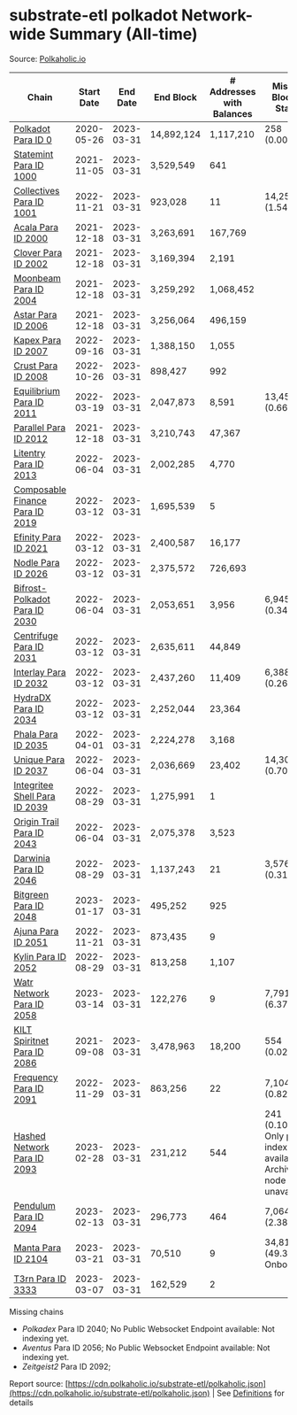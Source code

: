 # substrate-etl polkadot Network-wide Summary (All-time)

Source: [Polkaholic.io](https://polkaholic.io)


| Chain            | Start Date | End Date | End Block | # Addresses with Balances | Missing Blocks / Status |
| ---------------- | ---------- | ---------| --------- | ------------------------- | ----------------------- |
| [Polkadot Para ID 0](/polkadot/0-polkadot) | 2020-05-26 | 2023-03-31 | 14,892,124 |  1,117,210 | 258 (0.00%)  |
| [Statemint Para ID 1000](/polkadot/1000-statemint) | 2021-11-05 | 2023-03-31 | 3,529,549 |  641 |    |
| [Collectives Para ID 1001](/polkadot/1001-collectives) | 2022-11-21 | 2023-03-31 | 923,028 |  11 | 14,253 (1.54%)  |
| [Acala Para ID 2000](/polkadot/2000-acala) | 2021-12-18 | 2023-03-31 | 3,263,691 |  167,769 |    |
| [Clover Para ID 2002](/polkadot/2002-clover) | 2021-12-18 | 2023-03-31 | 3,169,394 |  2,191 |    |
| [Moonbeam Para ID 2004](/polkadot/2004-moonbeam) | 2021-12-18 | 2023-03-31 | 3,259,292 |  1,068,452 |    |
| [Astar Para ID 2006](/polkadot/2006-astar) | 2021-12-18 | 2023-03-31 | 3,256,064 |  496,159 |    |
| [Kapex Para ID 2007](/polkadot/2007-kapex) | 2022-09-16 | 2023-03-31 | 1,388,150 |  1,055 |    |
| [Crust Para ID 2008](/polkadot/2008-crust) | 2022-10-26 | 2023-03-31 | 898,427 |  992 |    |
| [Equilibrium Para ID 2011](/polkadot/2011-equilibrium) | 2022-03-19 | 2023-03-31 | 2,047,873 |  8,591 | 13,459 (0.66%)  |
| [Parallel Para ID 2012](/polkadot/2012-parallel) | 2021-12-18 | 2023-03-31 | 3,210,743 |  47,367 |    |
| [Litentry Para ID 2013](/polkadot/2013-litentry) | 2022-06-04 | 2023-03-31 | 2,002,285 |  4,770 |    |
| [Composable Finance Para ID 2019](/polkadot/2019-composable) | 2022-03-12 | 2023-03-31 | 1,695,539 |  5 |    |
| [Efinity Para ID 2021](/polkadot/2021-efinity) | 2022-03-12 | 2023-03-31 | 2,400,587 |  16,177 |    |
| [Nodle Para ID 2026](/polkadot/2026-nodle) | 2022-03-12 | 2023-03-31 | 2,375,572 |  726,693 |    |
| [Bifrost-Polkadot Para ID 2030](/polkadot/2030-bifrost-dot) | 2022-06-04 | 2023-03-31 | 2,053,651 |  3,956 | 6,945 (0.34%)  |
| [Centrifuge Para ID 2031](/polkadot/2031-centrifuge) | 2022-03-12 | 2023-03-31 | 2,635,611 |  44,849 |    |
| [Interlay Para ID 2032](/polkadot/2032-interlay) | 2022-03-12 | 2023-03-31 | 2,437,260 |  11,409 | 6,388 (0.26%)  |
| [HydraDX Para ID 2034](/polkadot/2034-hydradx) | 2022-03-12 | 2023-03-31 | 2,252,044 |  23,364 |    |
| [Phala Para ID 2035](/polkadot/2035-phala) | 2022-04-01 | 2023-03-31 | 2,224,278 |  3,168 |    |
| [Unique Para ID 2037](/polkadot/2037-unique) | 2022-06-04 | 2023-03-31 | 2,036,669 |  23,402 | 14,301 (0.70%)  |
| [Integritee Shell Para ID 2039](/polkadot/2039-integritee-shell) | 2022-08-29 | 2023-03-31 | 1,275,991 |  1 |    |
| [Origin Trail Para ID 2043](/polkadot/2043-origintrail) | 2022-06-04 | 2023-03-31 | 2,075,378 |  3,523 |    |
| [Darwinia Para ID 2046](/polkadot/2046-darwinia) | 2022-08-29 | 2023-03-31 | 1,137,243 |  21 | 3,576 (0.31%)  |
| [Bitgreen Para ID 2048](/polkadot/2048-bitgreen) | 2023-01-17 | 2023-03-31 | 495,252 |  925 |    |
| [Ajuna Para ID 2051](/polkadot/2051-ajuna) | 2022-11-21 | 2023-03-31 | 873,435 |  9 |    |
| [Kylin Para ID 2052](/polkadot/2052-kylin) | 2022-08-29 | 2023-03-31 | 813,258 |  1,107 |    |
| [Watr Network Para ID 2058](/polkadot/2058-watr) | 2023-03-14 | 2023-03-31 | 122,276 |  9 | 7,791 (6.37%)  |
| [KILT Spiritnet Para ID 2086](/polkadot/2086-kilt) | 2021-09-08 | 2023-03-31 | 3,478,963 |  18,200 | 554 (0.02%)  |
| [Frequency Para ID 2091](/polkadot/2091-frequency) | 2022-11-29 | 2023-03-31 | 863,256 |  22 | 7,104 (0.82%)  |
| [Hashed Network Para ID 2093](/polkadot/2093-hashed) | 2023-02-28 | 2023-03-31 | 231,212 |  544 | 241 (0.10%) Only partial index available: Archive node unavailable |
| [Pendulum Para ID 2094](/polkadot/2094-pendulum) | 2023-02-13 | 2023-03-31 | 296,773 |  464 | 7,064 (2.38%)  |
| [Manta Para ID 2104](/polkadot/2104-manta) | 2023-03-21 | 2023-03-31 | 70,510 |  9 | 34,818 (49.38%) Onboarding |
| [T3rn Para ID 3333](/polkadot/3333-t3rn) | 2023-03-07 | 2023-03-31 | 162,529 |  2 |    |

Missing chains


* *Polkadex* Para ID 2040; No Public Websocket Endpoint available: Not indexing yet.
* *Aventus* Para ID 2056; No Public Websocket Endpoint available: Not indexing yet.
* *Zeitgeist2* Para ID 2092; 

Report source: [https://cdn.polkaholic.io/substrate-etl/polkaholic.json](https://cdn.polkaholic.io/substrate-etl/polkaholic.json) | See [Definitions](/DEFINITIONS.md) for details
